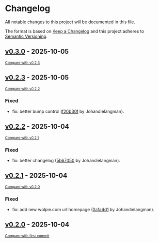 # Changelog

All notable changes to this project will be documented in this file.

The format is based on [Keep a Changelog](http://keepachangelog.com/en/1.0.0/)
and this project adheres to [Semantic Versioning](http://semver.org/spec/v2.0.0.html).

<!-- insertion marker -->
## [v0.3.0](https://github.com/Johandielangman/wolpie/releases/tag/v0.3.0) - 2025-10-05

<small>[Compare with v0.2.3](https://github.com/Johandielangman/wolpie/compare/v0.2.3...v0.3.0)</small>

## [v0.2.3](https://github.com/Johandielangman/wolpie/releases/tag/v0.2.3) - 2025-10-05

<small>[Compare with v0.2.2](https://github.com/Johandielangman/wolpie/compare/v0.2.2...v0.2.3)</small>

### Fixed

- fix: better bump control ([f20b30f](https://github.com/Johandielangman/wolpie/commit/f20b30f063f87f33a77749986fc151494be68328) by Johandielangman).

## [v0.2.2](https://github.com/Johandielangman/wolpie/releases/tag/v0.2.2) - 2025-10-04

<small>[Compare with v0.2.1](https://github.com/Johandielangman/wolpie/compare/v0.2.1...v0.2.2)</small>

### Fixed

- fix: better changelog ([5b67050](https://github.com/Johandielangman/wolpie/commit/5b67050635e7e2666ed119014ab242c8e7a1ee20) by Johandielangman).

## [v0.2.1](https://github.com/Johandielangman/wolpie/releases/tag/v0.2.1) - 2025-10-04

<small>[Compare with v0.2.0](https://github.com/Johandielangman/wolpie/compare/v0.2.0...v0.2.1)</small>

### Fixed

- fix: add new wolpie.com url homepage ([0afa4d1](https://github.com/Johandielangman/wolpie/commit/0afa4d16d94179f8a29ab4bc2df9c76b7b59f2e4) by Johandielangman).

## [v0.2.0](https://github.com/Johandielangman/wolpie/releases/tag/v0.2.0) - 2025-10-04

<small>[Compare with first commit](https://github.com/Johandielangman/wolpie/compare/8ae66ef742471652e8a49c3fe236e0ac14f174c4...v0.2.0)</small>

